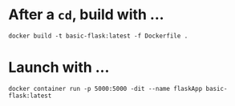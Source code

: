 After a `cd`, build with ...
============================

`docker build -t basic-flask:latest -f Dockerfile .`


Launch with ...
==============

`docker container run -p 5000:5000 -dit --name flaskApp basic-flask:latest`